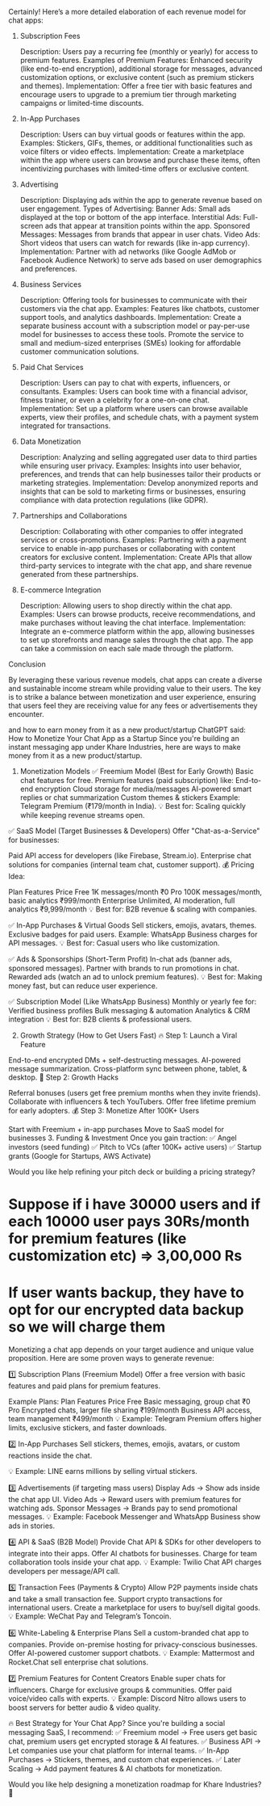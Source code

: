 Certainly! Here’s a more detailed elaboration of each revenue model for chat apps:
1. Subscription Fees

    Description: Users pay a recurring fee (monthly or yearly) for access to premium features.
    Examples of Premium Features: Enhanced security (like end-to-end encryption), additional storage for messages, advanced customization options, or exclusive content (such as premium stickers and themes).
    Implementation: Offer a free tier with basic features and encourage users to upgrade to a premium tier through marketing campaigns or limited-time discounts.

2. In-App Purchases

    Description: Users can buy virtual goods or features within the app.
    Examples: Stickers, GIFs, themes, or additional functionalities such as voice filters or video effects.
    Implementation: Create a marketplace within the app where users can browse and purchase these items, often incentivizing purchases with limited-time offers or exclusive content.

3. Advertising

    Description: Displaying ads within the app to generate revenue based on user engagement.
    Types of Advertising:
        Banner Ads: Small ads displayed at the top or bottom of the app interface.
        Interstitial Ads: Full-screen ads that appear at transition points within the app.
        Sponsored Messages: Messages from brands that appear in user chats.
        Video Ads: Short videos that users can watch for rewards (like in-app currency).
    Implementation: Partner with ad networks (like Google AdMob or Facebook Audience Network) to serve ads based on user demographics and preferences.

4. Business Services

    Description: Offering tools for businesses to communicate with their customers via the chat app.
    Examples: Features like chatbots, customer support tools, and analytics dashboards.
    Implementation: Create a separate business account with a subscription model or pay-per-use model for businesses to access these tools. Promote the service to small and medium-sized enterprises (SMEs) looking for affordable customer communication solutions.

5. Paid Chat Services

    Description: Users can pay to chat with experts, influencers, or consultants.
    Examples: Users can book time with a financial advisor, fitness trainer, or even a celebrity for a one-on-one chat.
    Implementation: Set up a platform where users can browse available experts, view their profiles, and schedule chats, with a payment system integrated for transactions.

6. Data Monetization

    Description: Analyzing and selling aggregated user data to third parties while ensuring user privacy.
    Examples: Insights into user behavior, preferences, and trends that can help businesses tailor their products or marketing strategies.
    Implementation: Develop anonymized reports and insights that can be sold to marketing firms or businesses, ensuring compliance with data protection regulations (like GDPR).

7. Partnerships and Collaborations

    Description: Collaborating with other companies to offer integrated services or cross-promotions.
    Examples: Partnering with a payment service to enable in-app purchases or collaborating with content creators for exclusive content.
    Implementation: Create APIs that allow third-party services to integrate with the chat app, and share revenue generated from these partnerships.

8. E-commerce Integration

    Description: Allowing users to shop directly within the chat app.
    Examples: Users can browse products, receive recommendations, and make purchases without leaving the chat interface.
    Implementation: Integrate an e-commerce platform within the app, allowing businesses to set up storefronts and manage sales through the chat app. The app can take a commission on each sale made through the platform.

Conclusion

By leveraging these various revenue models, chat apps can create a diverse and sustainable income stream while providing value to their users. The key is to strike a balance between monetization and user experience, ensuring that users feel they are receiving value for any fees or advertisements they encounter.

and how to earn money from it as a new product/startup
ChatGPT said:
How to Monetize Your Chat App as a Startup
Since you're building an instant messaging app under Khare Industries, here are ways to make money from it as a new product/startup.

1. Monetization Models
✅ Freemium Model (Best for Early Growth)
Basic chat features for free.
Premium features (paid subscription) like:
End-to-end encryption
Cloud storage for media/messages
AI-powered smart replies or chat summarization
Custom themes & stickers
Example: Telegram Premium (₹179/month in India).
💡 Best for: Scaling quickly while keeping revenue streams open.

✅ SaaS Model (Target Businesses & Developers)
Offer "Chat-as-a-Service" for businesses:

Paid API access for developers (like Firebase, Stream.io).
Enterprise chat solutions for companies (internal team chat, customer support).
💰 Pricing Idea:

Plan	Features	Price
Free	1K messages/month	₹0
Pro	100K messages/month, basic analytics	₹999/month
Enterprise	Unlimited, AI moderation, full analytics	₹9,999/month
💡 Best for: B2B revenue & scaling with companies.

✅ In-App Purchases & Virtual Goods
Sell stickers, emojis, avatars, themes.
Exclusive badges for paid users.
Example: WhatsApp Business charges for API messages.
💡 Best for: Casual users who like customization.

✅ Ads & Sponsorships (Short-Term Profit)
In-chat ads (banner ads, sponsored messages).
Partner with brands to run promotions in chat.
Rewarded ads (watch an ad to unlock premium features).
💡 Best for: Making money fast, but can reduce user experience.

✅ Subscription Model (Like WhatsApp Business)
Monthly or yearly fee for:
Verified business profiles
Bulk messaging & automation
Analytics & CRM integration
💡 Best for: B2B clients & professional users.

2. Growth Strategy (How to Get Users Fast)
🔥 Step 1: Launch a Viral Feature

End-to-end encrypted DMs + self-destructing messages.
AI-powered message summarization.
Cross-platform sync between phone, tablet, & desktop.
🚀 Step 2: Growth Hacks

Referral bonuses (users get free premium months when they invite friends).
Collaborate with influencers & tech YouTubers.
Offer free lifetime premium for early adopters.
💰 Step 3: Monetize After 100K+ Users

Start with Freemium + in-app purchases
Move to SaaS model for businesses
3. Funding & Investment
Once you gain traction:
✅ Angel investors (seed funding)
✅ Pitch to VCs (after 100K+ active users)
✅ Startup grants (Google for Startups, AWS Activate)

Would you like help refining your pitch deck or building a pricing strategy? 

# Suppose if i have 30000 users and if each 10000 user pays 30Rs/month for premium features (like customization etc) => 3,00,000 Rs
# If user wants backup, they have to opt for our encrypted data backup so we will charge them

Monetizing a chat app depends on your target audience and unique value proposition. Here are some proven ways to generate revenue:

1️⃣ Subscription Plans (Freemium Model)
Offer a free version with basic features and paid plans for premium features.

Example Plans:
Plan	Features	Price
Free	Basic messaging, group chat	₹0
Pro	Encrypted chats, larger file sharing	₹199/month
Business	API access, team management	₹499/month
💡 Example: Telegram Premium offers higher limits, exclusive stickers, and faster downloads.

2️⃣ In-App Purchases
Sell stickers, themes, emojis, avatars, or custom reactions inside the chat.

💡 Example: LINE earns millions by selling virtual stickers.

3️⃣ Advertisements (if targeting mass users)
Display Ads → Show ads inside the chat app UI.
Video Ads → Reward users with premium features for watching ads.
Sponsor Messages → Brands pay to send promotional messages.
💡 Example: Facebook Messenger and WhatsApp Business show ads in stories.

4️⃣ API & SaaS (B2B Model)
Provide Chat API & SDKs for other developers to integrate into their apps.
Offer AI chatbots for businesses.
Charge for team collaboration tools inside your chat app.
💡 Example: Twilio Chat API charges developers per message/API call.

5️⃣ Transaction Fees (Payments & Crypto)
Allow P2P payments inside chats and take a small transaction fee.
Support crypto transactions for international users.
Create a marketplace for users to buy/sell digital goods.
💡 Example: WeChat Pay and Telegram’s Toncoin.

6️⃣ White-Labeling & Enterprise Plans
Sell a custom-branded chat app to companies.
Provide on-premise hosting for privacy-conscious businesses.
Offer AI-powered customer support chatbots.
💡 Example: Mattermost and Rocket.Chat sell enterprise chat solutions.

7️⃣ Premium Features for Content Creators
Enable super chats for influencers.
Charge for exclusive groups & communities.
Offer paid voice/video calls with experts.
💡 Example: Discord Nitro allows users to boost servers for better audio & video quality.

🔥 Best Strategy for Your Chat App?
Since you're building a social messaging SaaS, I recommend:
✅ Freemium model → Free users get basic chat, premium users get encrypted storage & AI features.
✅ Business API → Let companies use your chat platform for internal teams.
✅ In-App Purchases → Stickers, themes, and custom chat experiences.
✅ Later Scaling → Add payment features & AI chatbots for monetization.

Would you like help designing a monetization roadmap for Khare Industries? 🚀